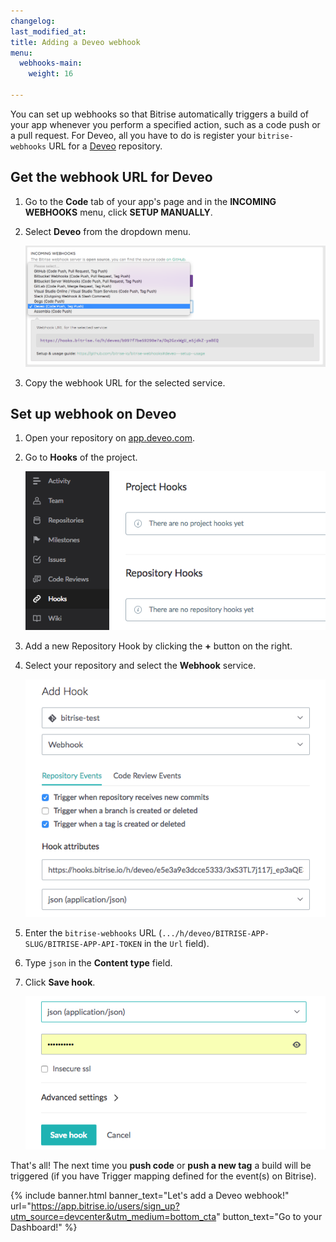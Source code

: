 ```yaml
---
changelog: 
last_modified_at: 
title: Adding a Deveo webhook
menu:
  webhooks-main:
    weight: 16

---
```

You can set up webhooks so that Bitrise automatically triggers a build of your app whenever you perform a specified action, such as a code push or a pull request. For Deveo, all you have to do is register your `bitrise-webhooks` URL for
a [Deveo](https://deveo.com) repository.

## Get the webhook URL for Deveo

1. Go to the **Code** tab of your app's page and in the **INCOMING WEBHOOKS** menu, click **SETUP MANUALLY**.
2. Select **Deveo** from the dropdown menu.

   ![Screenshot](/img/bitrise-deveo-webhook.png)
3. Copy the webhook URL for the selected service.

## Set up webhook on Deveo

1. Open your repository on [app.deveo.com](https://app.deveo.com).
2. Go to **Hooks** of the project.

   ![Screenshot](/img/webhooks/deveo-hooks.png)
3. Add a new Repository Hook by clicking the **+** button on the right.
4. Select your repository and select the **Webhook** service.

   ![Screenshot](/img/webhooks/deveo-add-hooks.png)
5. Enter the `bitrise-webhooks` URL (`.../h/deveo/BITRISE-APP-SLUG/BITRISE-APP-API-TOKEN` in the `Url` field).
6. Type `json` in the **Content type** field.
7. Click **Save hook**.

   ![Screenshot](/img/webhooks/deveo-save-hook.png)

That's all! The next time you **push code** or **push a new tag**
a build will be triggered (if you have Trigger mapping defined for the event(s) on Bitrise).

{% include banner.html banner_text="Let's add a Deveo webhook!" url="https://app.bitrise.io/users/sign_up?utm_source=devcenter&utm_medium=bottom_cta" button_text="Go to your Dashboard!" %}
